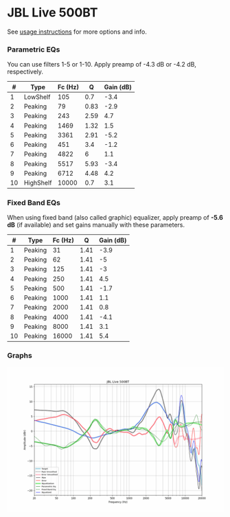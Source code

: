 # JBL Live 500BT
See [usage instructions](https://github.com/jaakkopasanen/AutoEq#usage) for more options and info.

### Parametric EQs
You can use filters 1-5 or 1-10. Apply preamp of -4.3 dB or -4.2 dB, respectively.

|   # | Type      |   Fc (Hz) |    Q |   Gain (dB) |
|-----|-----------|-----------|------|-------------|
|   1 | LowShelf  |       105 | 0.7  |        -3.4 |
|   2 | Peaking   |        79 | 0.83 |        -2.9 |
|   3 | Peaking   |       243 | 2.59 |         4.7 |
|   4 | Peaking   |      1469 | 1.32 |         1.5 |
|   5 | Peaking   |      3361 | 2.91 |        -5.2 |
|   6 | Peaking   |       451 | 3.4  |        -1.2 |
|   7 | Peaking   |      4822 | 6    |         1.1 |
|   8 | Peaking   |      5517 | 5.93 |        -3.4 |
|   9 | Peaking   |      6712 | 4.48 |         4.2 |
|  10 | HighShelf |     10000 | 0.7  |         3.1 |

### Fixed Band EQs
When using fixed band (also called graphic) equalizer, apply preamp of **-5.6 dB** (if available) and set gains manually with these parameters.

|   # | Type    |   Fc (Hz) |    Q |   Gain (dB) |
|-----|---------|-----------|------|-------------|
|   1 | Peaking |        31 | 1.41 |        -3.9 |
|   2 | Peaking |        62 | 1.41 |        -5   |
|   3 | Peaking |       125 | 1.41 |        -3   |
|   4 | Peaking |       250 | 1.41 |         4.5 |
|   5 | Peaking |       500 | 1.41 |        -1.7 |
|   6 | Peaking |      1000 | 1.41 |         1.1 |
|   7 | Peaking |      2000 | 1.41 |         0.8 |
|   8 | Peaking |      4000 | 1.41 |        -4.1 |
|   9 | Peaking |      8000 | 1.41 |         3.1 |
|  10 | Peaking |     16000 | 1.41 |         5.4 |

### Graphs
![](./JBL%20Live%20500BT.png)
